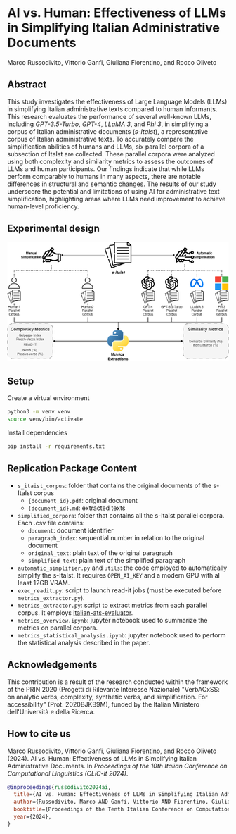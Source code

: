 # AI vs. Human: Effectiveness of LLMs in Simplifying Italian Administrative Documents
Marco Russodivito, Vittorio Ganfi, Giuliana Fiorentino, and Rocco Oliveto


## Abstract
This study investigates the effectiveness of Large Language Models (LLMs) in simplifying Italian administrative texts compared to human informants. This research evaluates the performance of several well-known LLMs, including *GPT-3.5-Turbo*, *GPT-4*, *LLaMA 3*, and *Phi 3*, in simplifying a corpus of Italian administrative documents (*s-ItaIst*), a representative corpus of Italian administrative texts. To accurately compare the simplification abilities of humans and LLMs, six parallel corpora of a subsection of ItaIst are collected. These parallel corpora were analyzed using both complexity and similarity metrics to assess the outcomes of LLMs and human participants. Our findings indicate that while LLMs perform comparably to humans in many aspects, there are notable differences in structural and semantic changes. The results of our study underscore the potential and limitations of using AI for administrative text simplification, highlighting areas where LLMs need improvement to achieve human-level proficiency.


## Experimental design
![Experimental design schema: The s-ItaIst corpus was simplified both automatically and manually by two humans and four LLMs. The resulting parallel corpora were analyzed using complexity and similarity metrics.](experimental_design/experimental_design.png "Experimental design schema")


## Setup
Create a virtual environment
```sh
python3 -m venv venv
source venv/bin/activate
```

Install dependencies
```sh
pip install -r requirements.txt
```


## Replication Package Content
* `s_itaist_corpus`: folder that contains the original documents of the s-ItaIst corpus
  * `{document_id}.pdf`: original document
  * `{document_id}.md`: extracted texts
* `simplified_corpora`: folder that contains all the s-ItaIst parallel corpora. Each .csv file contains:
  * `document`: document identifier
  * `paragraph_index`: sequential number in relation to the original document
  * `original_text`: plain text of the original paragraph
  * `simplified_text`: plain text of the simplified paragraph
* `automatic_simplifier.py` and `utils`: the code employed to automatically simplify the s-ItaIst. It requires `OPEN_AI_KEY` and a modern GPU with al least 12GB VRAM.
* `exec_readit.py`: script to launch read-it jobs (must be executed before `metrics_extractor.py`).
* `metrics_extractor.py`: script to extract metrics from each parallel corpus. It employs [italian-ats-evaluator](https://github.com/RedHitMark/italian-ats-evaluator).
* `metrics_overview.ipynb`: jupyter notebook used to summarize the metrics on parallel corpora.
* `metrics_statistical_analysis.ipynb`: jupyter notebook used to perform the statistical analysis described in the paper.


## Acknowledgements
This contribution is a result of the research conducted within the framework of the PRIN 2020 (Progetti di Rilevante Interesse Nazionale) "VerbACxSS: on analytic verbs, complexity, synthetic verbs, and simplification. For accessibility" (Prot. 2020BJKB9M), funded by the Italian Ministero dell'Università e della Ricerca.


## How to cite us
Marco Russodivito, Vittorio Ganfi, Giuliana Fiorentino, and Rocco Oliveto (2024). AI vs. Human: Effectiveness of LLMs in Simplifying Italian Administrative Documents. In *Proceedings of the 10th Italian Conference on Computational Linguistics (CLiC-it 2024)*.

```bibtex
@inproceedings{russodivito2024ai,
  title={AI vs. Human: Effectiveness of LLMs in Simplifying Italian Administrative Documents},
  author={Russodivito, Marco AND Ganfi, Vittorio AND Fiorentino, Giuliana AND Oliveto, Rocco},
  booktitle={Proceedings of the Tenth Italian Conference on Computational Linguistics (CLiC-it 2024)}
  year={2024},
}
```